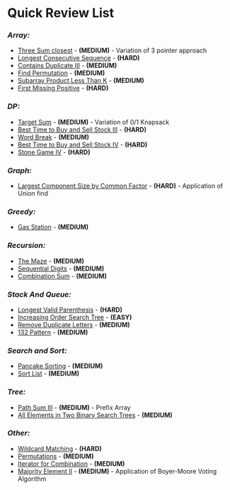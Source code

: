 # **Quick Review List**

### _**Array:**_
* [Three Sum closest](array/ThreeSumClosest.java) - **(MEDIUM)** - Variation of 3 pointer approach
* [Longest Consecutive Sequence](array/LongestConsecutiveSequence.java) - **(HARD)**
* [Contains Duplicate III](array/ContainsDuplicateIII.java) - **(MEDIUM)**
* [Find Permutation](array/FindPermutation.java) - **(MEDIUM)**
* [Subarray Product Less Than K](array/SubarrayProductLessThanK.java) - **(MEDIUM)**
* [First Missing Positive](array/FirstMissingPositive.java) - **(HARD)**

### _**DP:**_
* [Target Sum](dp/TargetSum.java) - **(MEDIUM)** - Variation of 0/1 Knapsack
* [Best Time to Buy and Sell Stock III](dp/BestTimeToBuyAndSellStockIII.java) - **(HARD)**
* [Word Break](dp/WordBreak.java) - **(MEDIUM)**
* [Best Time to Buy and Sell Stock IV](dp/BestTimeToBuyAndSellStockIV.java) - **(HARD)**
* [Stone Game IV](dp/StoneGameIV.java) - **(HARD)**

### _**Graph:**_
* [Largest Component Size by Common Factor](graph/LargestComponentSizeByCommonFactor.java) - **(HARD)** - Application of Union find

### _**Greedy:**_
* [Gas Station](greedy/GasStation.java) - **(MEDIUM)**

### _**Recursion:**_
* [The Maze](recursion/TheMaze.java) - **(MEDIUM)**
* [Sequential Digits](recursion/SequentialDigits.java) - **(MEDIUM)**
* [Combination Sum](recursion/CombinationSum.java) - **(MEDIUM)**

### _**Stack And Queue:**_
* [Longest Valid Parenthesis](stacknqueue/LongestValidParenthesis.java) - **(HARD)**
* [Increasing Order Search Tree](stacknqueue/IncreasingOrderSearchTree.java) - **(EASY)**
* [Remove Duplicate Letters](stacknqueue/RemoveDuplicateLetters.java) - **(MEDIUM)**
* [132 Pattern](stacknqueue/OneThirtyTwoPattern.java) - **(MEDIUM)**

### _**Search and Sort:**_
* [Pancake Sorting](searchnsort/PancakeSorting.java) - **(MEDIUM)**
* [Sort List](searchnsort/SortList.java) - **(MEDIUM)**

### _**Tree:**_
* [Path Sum III](tree/PathSumIII.java) - **(MEDIUM)** - Prefix Array
* [All Elements in Two Binary Search Trees](tree/AllElementsInTwoBST.java) - **(MEDIUM)**

### _**Other:**_
* [Wildcard Matching](others/WildcardMatching.java) - **(HARD)**
* [Permutations](others/Permutations.java) - **(MEDIUM)**
* [Iterator for Combination](others/IteratorForCombination.java) - **(MEDIUM)**
* [Majority Element II](others/MajorityElementII.java) - **(MEDIUM)** - Application of Boyer-Moore Voting Algorithm